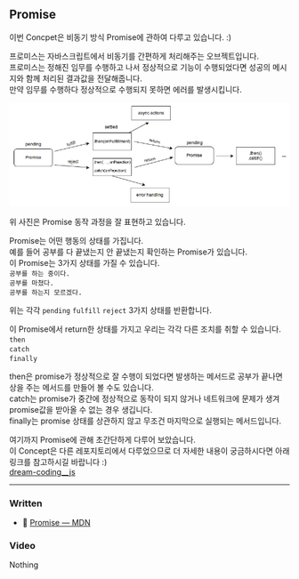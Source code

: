 ## Promise

이번 Concpet은 비동기 방식 Promise에 관하여 다루고 있습니다. :)<br>

프로미스는 자바스크립트에서 비동기를 간편하게 처리해주는 오브젝트입니다.<br>
프로미스는 정해진 임무를 수행하고 나서 정상적으로 기능이 수행되었다면 성공의 메시지와 함께 처리된 결과값을 전달해줍니다.<br>
만약 임무를 수행하다 정상적으로 수행되지 못하면 에러를 발생시킵니다.<br>

![Concept25-1](./Concept25-1.png)<br>

위 사진은 Promise 동작 과정을 잘 표현하고 있습니다.<br>

Promise는 어떤 행동의 상태를 가집니다.<br>
예를 들어 공부를 다 끝냈는지 안 끝냈는지 확인하는 Promise가 있습니다.<br>
이 Promise는 3가지 상태를 가질 수 있습니다.<br>
`공부를 하는 중이다.`<br>
`공부를 마쳤다.`<br>
`공부를 하는지 모르겠다.`<br>

위는 각각 `pending` `fulfill` `reject` 3가지 상태를 반환합니다.<br>

이 Promise에서 return한 상태를 가지고 우리는 각각 다른 조치를 취할 수 있습니다.<br>
`then`<br>
`catch`<br>
`finally`<br>

then은 promise가 정상적으로 잘 수행이 되었다면 발생하는 메서드로 공부가 끝나면 상을 주는 메서드를 만들어 볼 수도 있습니다.<br>
catch는 promise가 중간에 정상적으로 동작이 되지 않거나 네트워크에 문제가 생겨 promise값을 받아올 수 없는 경우 생깁니다.<br>
finally는 promise 상태를 상관하지 않고 무조건 마지막으로 실행되는 메서드입니다.<br>

여기까지 Promise에 관해 초간단하게 다루어 보았습니다.<br>
이 Concept은 다른 레포지토리에서 다루었으므로 더 자세한 내용이 궁금하시다면 아래 링크를 참고하시길 바랍니다 :)<br>
[dream-coding\_\_js](https://github.com/ShigatsuEl/dream-coding__javascript/blob/master/Chapter%2012/Chapter%2012.md)

---

### Written

- 📜 [Promise — MDN](https://developer.mozilla.org/en-US/docs/Web/JavaScript/Reference/Global_Objects/Promise)

### Video

Nothing

